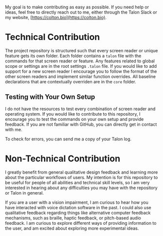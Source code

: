 My goal is to make contributing as easy as possible. If you need help or ideas, feel free to directly reach out to me, either through the Talon Slack or my website, [https://colton.bio](https://colton.bio).

# Technical Contribution

The project repository is structured such that every screen reader or unique feature gets its own folder. Each folder contains a `talon` file with the commands for that screen reader or feature. Any features related to global scope or settings are in the root settings `.talon` file. If you would like to add support for a new screen reader I encourage you to follow the format of the other screen readers and implement similar function overrides. All baseline declarations that are contextually overriden are in the `core` folder.

## Testing with Your Own Setup

I do not have the resources to test every combination of screen reader and operating system. If you would like to contribute to this repository, I encourage you to test the commands on your own setup and provide feedback. If you are not familiar with GitHub, you can directly get in contact with me.

To check for errors, you can send me a copy of your Talon log.

# Non-Technical Contribution

I greatly benefit from general qualitative design feedback and learning more about the particular workflows of users. My intention is for this repository to be useful for people of all abilities and technical skill levels, so I am very interested in hearing about any difficulties you may have with the repository or Talon in general.

If you are a user with a vision impairment, I am curious to hear how you have interacted with voice dictation software in the past. I could also use qualitative feedback regarding things like alternative computer feedback mechanisms, such as braille, haptic feedback, or pitch-based audio feedback. I am curious to explore different ways of providing information to the user, and am excited about exploring more experimental ideas.
